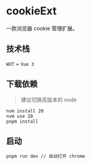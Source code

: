 # cookieExt

一款浏览器 cookie 管理扩展。

## 技术栈

`WXT` + `Vue 3`

## 下载依赖
> 建议切换高版本的 node

```shell
nvm install 20
nvm use 20
pnpm install
```

## 启动

```shell
pnpm run dev // 自动打开 chrome
```


